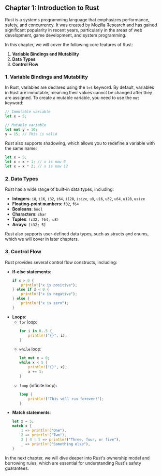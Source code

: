 

## Chapter 1: Introduction to Rust

Rust is a systems programming language that emphasizes performance, safety, and concurrency. It was created by Mozilla Research and has gained significant popularity in recent years, particularly in the areas of web development, game development, and system programming.

In this chapter, we will cover the following core features of Rust:

1. **Variable Bindings and Mutability**
2. **Data Types**
3. **Control Flow**

### 1. Variable Bindings and Mutability

In Rust, variables are declared using the `let` keyword. By default, variables in Rust are immutable, meaning their values cannot be changed after they are assigned. To create a mutable variable, you need to use the `mut` keyword:

```rust
// Immutable variable
let x = 5;

// Mutable variable
let mut y = 10;
y = 15; // This is valid
```

Rust also supports shadowing, which allows you to redefine a variable with the same name:

```rust
let x = 5;
let x = x + 1; // x is now 6
let x = x * 2; // x is now 12
```

### 2. Data Types

Rust has a wide range of built-in data types, including:

- **Integers**: `i8`, `i16`, `i32`, `i64`, `i128`, `isize`, `u8`, `u16`, `u32`, `u64`, `u128`, `usize`
- **Floating-point numbers**: `f32`, `f64`
- **Booleans**: `bool`
- **Characters**: `char`
- **Tuples**: `(i32, f64, u8)`
- **Arrays**: `[i32; 5]`

Rust also supports user-defined data types, such as structs and enums, which we will cover in later chapters.

### 3. Control Flow

Rust provides several control flow constructs, including:

- **If-else statements**:
  ```rust
  if x > 0 {
      println!("x is positive");
  } else if x < 0 {
      println!("x is negative");
  } else {
      println!("x is zero");
  }
  ```
- **Loops**:
  - `for` loop:
    ```rust
    for i in 0..5 {
        println!("{}", i);
    }
    ```
  - `while` loop:
    ```rust
    let mut x = 0;
    while x < 5 {
        println!("{}", x);
        x += 1;
    }
    ```
  - `loop` (infinite loop):
    ```rust
    loop {
        println!("This will run forever!");
    }
    ```
- **Match statements**:
  ```rust
  let x = 5;
  match x {
      1 => println!("One"),
      2 => println!("Two"),
      3 | 4 | 5 => println!("Three, four, or five"),
      _ => println!("Something else"),
  }
  ```

In the next chapter, we will dive deeper into Rust's ownership model and borrowing rules, which are essential for understanding Rust's safety guarantees.